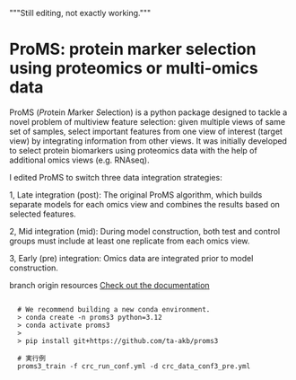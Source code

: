 """Still editing, not exactly working."""

# ProMS: protein marker selection using proteomics or multi-omics data

ProMS (*Pro*tein *M*arker *S*election) is a python package designed to tackle a novel problem of multiview
feature selection: given multiple views of same set of samples,
select important features from one view of interest (target view) by integrating
information from other views. It was initially developed to select protein
biomarkers using proteomics data with the help of additional omics views
(e.g. RNAseq).


I edited ProMS to switch three data integration strategies:

1, Late integration (post): The original ProMS algorithm, 
  which builds separate models for each omics view and combines the results based on selected features.

2, Mid integration (mid): During model construction,
  both test and control groups must include at least one replicate from each omics view.

3, Early (pre) integration: Omics data are integrated prior to model construction.


branch origin resources
[Check out the documentation](http://docs.zhang-lab.org/proms/)




<pre><code>
  # We recommend building a new conda environment.
  > conda create -n proms3 python=3.12
  > conda activate proms3
  > 
  > pip install git+https://github.com/ta-akb/proms3 
  
  # 実行例 
  proms3_train -f crc_run_conf.yml -d crc_data_conf3_pre.yml
</code></pre>
